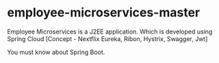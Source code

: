 # employee-microservices-master
Employee Microservices is a J2EE application. Which is developed using Spring Cloud [Concept - Nextflix Eureka, Ribon, Hystrix, Swagger, Jwt]

You must know about Spring Boot.
